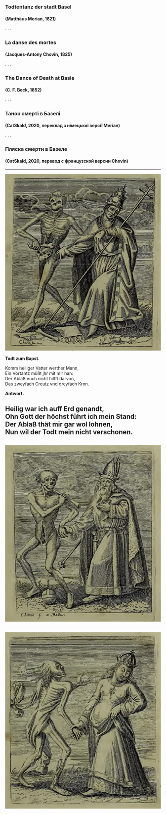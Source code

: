 ### Todtentanz der stadt Basel
#### (Matthäus Merian, 1621)
· · ·
### La danse des mortes
#### (Jacques-Antony Chovin, 1825)
· · ·
### The Dance of Death at Basle
#### (C. F. Beck, 1852)
· · ·
### Танок смерті в Базелі
#### (CatSkald, 2020, переклад з німецької версії Merian)
· · ·
### Пляска смерти в Базеле
#### (CatSkald, 2020, перевод с французской версии Chovin)
---
![Death and Pope](/images/pope.png?raw=true)

**Todt zum Bapst.**

Komm heiliger Vatter werther Mann,\
Ein Vortantz müßt jhr mit mir han:\
Der Ablaß euch nicht hilfft darvon,\
Das zweyfach Creutz vnd dreyfach Kron.

**Antwort.**

Heilig war ich auff Erd genandt,\
Ohn Gott der höchst führt ich mein Stand:\
Der Ablaß thät mir gar wol lohnen,\
Nun wil der Todt mein nicht verschonen.
---
![Death and Pope](/images/emperor.png?raw=true)
---
![Death and Empress](/images/empress.png?raw=true)
---
